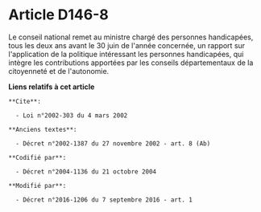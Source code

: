 # Article D146-8

Le conseil national remet au ministre chargé des personnes handicapées, tous les deux ans avant le 30 juin de l'année
concernée, un rapport sur l'application de la politique intéressant les personnes handicapées, qui intègre les contributions
apportées par les conseils départementaux de la citoyenneté et de l'autonomie.

**Liens relatifs à cet article**

	**Cite**:

	  - Loi n°2002-303 du 4 mars 2002

	**Anciens textes**:

	  - Décret n°2002-1387 du 27 novembre 2002 - art. 8 (Ab)

	**Codifié par**:

	  - Décret n°2004-1136 du 21 octobre 2004

	**Modifié par**:

	  - Décret n°2016-1206 du 7 septembre 2016 - art. 1
